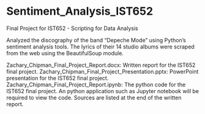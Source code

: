 # Sentiment_Analysis_IST652
Final Project for IST652 - Scripting for Data Analysis

Analyzed the discography of the band “Depeche Mode” using Python’s sentiment analysis tools. The lyrics of their 14 studio albums were scraped from the web using the BeautifulSoup module.

Zachary_Chipman_Final_Project_Report.docx: Written report for the IST652 final project.
Zachary_Chipman_Final_Project_Presentation.pptx: PowerPoint presentation for the IST652 final project.
Zachary_Chipman_Final_Project_Report.ipynb: The python code for the IST652 final project. An python application such as Jupyter notebook will be required to view the code. 
Sources are listed at the end of the written report.
